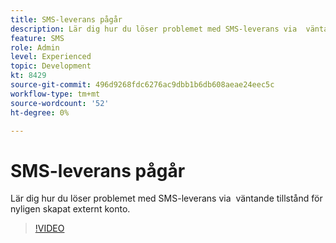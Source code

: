 ```yaml
---
title: SMS-leverans pågår
description: Lär dig hur du löser problemet med SMS-leverans via  väntande tillstånd för nyligen skapat externt konto.
feature: SMS
role: Admin
level: Experienced
topic: Development
kt: 8429
source-git-commit: 496d9268fdc6276ac9dbb1b6db608aeae24eec5c
workflow-type: tm+mt
source-wordcount: '52'
ht-degree: 0%

---
```



# SMS-leverans pågår

Lär dig hur du löser problemet med SMS-leverans via  väntande tillstånd för nyligen skapat externt konto.

>[!VIDEO](https://video.tv.adobe.com/v/335986?quality=12)
